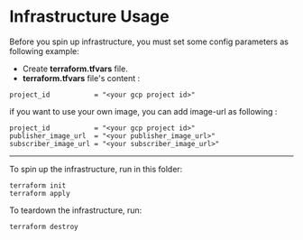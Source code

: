 # Infrastructure Usage

Before you spin up infrastructure, you must set some config parameters as following example:

- Create  **terraform.tfvars** file.
- **terraform.tfvars** file's content :

```
project_id           = "<your gcp project id>"
```

if you want to use your own image, you can add image-url as following :

```
project_id           = "<your gcp project id>"
publisher_image_url  = "<your publisher_image_url>"
subscriber_image_url = "<your subscriber_image_url>"
```

---

To spin up the infrastructure, run in this folder:

```shell
terraform init
terraform apply 
```

To teardown the infrastructure, run:

```shell
terraform destroy
```
